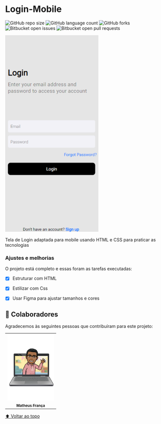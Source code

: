 # Login-Mobile

![GitHub repo size](https://img.shields.io/github/repo-size/matteusfrancadev/README-template?style=for-the-badge)
![GitHub language count](https://img.shields.io/github/languages/count/matteusfrancadev/README-template?style=for-the-badge)
![GitHub forks](https://img.shields.io/github/forks/matteusfrancadev/README-template?style=for-the-badge)
![Bitbucket open issues](https://img.shields.io/bitbucket/issues/matteusfrancadev/README-template?style=for-the-badge)
![Bitbucket open pull requests](https://img.shields.io/bitbucket/pr-raw/matteusfrancadev/README-template?style=for-the-badge)

<img src="mobile-git.png" width="300px" alt="imagem-login-mobile">

Tela de Login adaptada para mobile usando HTML e CSS para praticar as tecnologias

### Ajustes e melhorias

O projeto está completo e essas foram as tarefas executadas: 

- [x] Estruturar com HTML
- [x] Estilizar com Css
- [x] Usar Figma para ajustar tamanhos e cores


## 🤝 Colaboradores

Agradecemos às seguintes pessoas que contribuíram para este projeto:

<table>
  <tr>
    <td align="center">
      <a href="#">
        <img src="caricatura.png" alt="Foto-do-Matheus-França" width="150px"/><br>
        <sub>
          <b>Matheus França</b>
        </sub>
      </a>
    </td>

  </tr>
</table>

[⬆ Voltar ao topo](#Form)<br>
